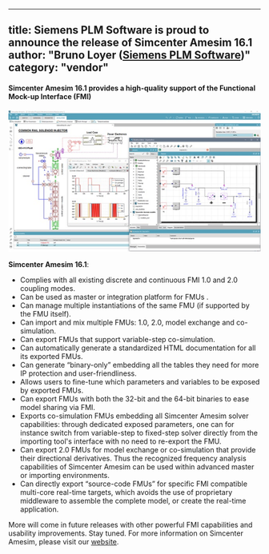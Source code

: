 
---
title: Siemens PLM Software is proud to announce the release of Simcenter Amesim 16.1
author: "Bruno Loyer ([Siemens PLM Software](http>//www.siemens.com/plm/simcenter-amesim ))"
category: "vendor"
---

#### Simcenter Amesim 16.1 provides a high-quality support of the Functional Mock-up Interface (FMI)
![](Simcenter-Amesim-FMI.png)

**Simcenter Amesim 16.1**:

* Complies with all existing discrete and continuous FMI 1.0 and 2.0 coupling modes.
* Can be used as master or integration platform for FMUs .
* Can manage multiple instantiations of the same FMU (if supported by the FMU itself).
* Can import and mix multiple FMUs: 1.0, 2.0, model exchange and co-simulation.
* Can export FMUs that support variable-step co-simulation.
* Can automatically generate a standardized HTML documentation for all its exported FMUs.
* Can generate “binary-only” embedding all the tables they need for more IP protection and user-friendliness.
* Allows users to fine-tune which parameters and variables to be exposed by exported FMUs. 
* Can export FMUs with both the 32-bit and the 64-bit binaries to ease model sharing via FMI.
* Exports co-simulation FMUs embedding all Simcenter Amesim solver capabilities: through dedicated exposed parameters, one can for instance switch 
  from variable-step to fixed-step solver directly from the importing tool's interface with no need to re-export the FMU.
* Can export 2.0 FMUs for model exchange or co-simulation that provide their directional derivatives. 
  Thus the recognized frequency analysis capabilities of Simcenter Amesim can be used within advanced master or importing environments. 
* Can directly export “source-code FMUs” for specific FMI compatible multi-core real-time targets, which avoids the use of proprietary middleware 
  to assemble the complete model, or create the real-time application.

More will come in future releases with other powerful FMI capabilities and usability improvements. 
Stay tuned. For more information on Simcenter Amesim, please visit our [website]( https://www.siemens.com/plm/simcenter-amesim ).

